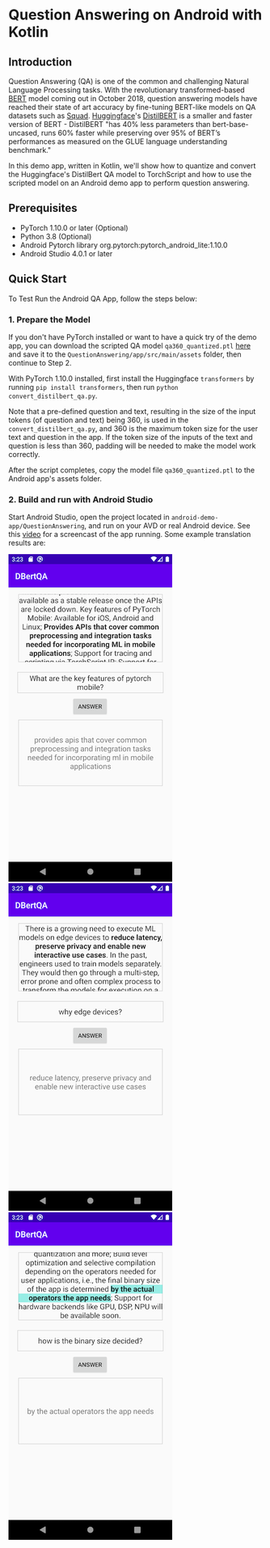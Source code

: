 # Question Answering on Android with Kotlin

## Introduction

Question Answering (QA) is one of the common and challenging Natural Language Processing tasks. With the revolutionary transformed-based [BERT](https://arxiv.org/abs/1810.04805) model coming out in October 2018, question answering models have reached their state of art accuracy by fine-tuning BERT-like models on QA datasets such as [Squad](https://rajpurkar.github.io/SQuAD-explorer). [Huggingface](https://huggingface.co)'s [DistilBERT](https://huggingface.co/transformers/model_doc/distilbert.html) is a smaller and faster version of BERT - DistilBERT "has 40% less parameters than bert-base-uncased, runs 60% faster while preserving over 95% of BERT’s performances as measured on the GLUE language understanding benchmark."

In this demo app, written in Kotlin, we'll show how to quantize and convert the Huggingface's DistilBert QA model to TorchScript and how to use the scripted model on an Android demo app to perform question answering.

## Prerequisites

* PyTorch 1.10.0 or later (Optional)
* Python 3.8 (Optional)
* Android Pytorch library org.pytorch:pytorch_android_lite:1.10.0
* Android Studio 4.0.1 or later

## Quick Start

To Test Run the Android QA App, follow the steps below:

### 1. Prepare the Model

If you don't have PyTorch installed or want to have a quick try of the demo app, you can download the scripted QA model `qa360_quantized.ptl` [here](https://pytorch-mobile-demo-apps.s3.us-east-2.amazonaws.com/qa360_quantized.ptl) and save it to the `QuestionAnswering/app/src/main/assets` folder, then continue to Step 2.

With PyTorch 1.10.0 installed, first install the Huggingface `transformers` by running `pip install transformers`, then run `python convert_distilbert_qa.py`.

Note that a pre-defined question and text, resulting in the size of the input tokens (of question and text) being 360, is used in the `convert_distilbert_qa.py`, and 360 is the maximum token size for the user text and question in the app. If the token size of the inputs of the text and question is less than 360, padding will be needed to make the model work correctly.

After the script completes, copy the model file `qa360_quantized.ptl` to the Android app's assets folder.

### 2. Build and run with Android Studio

Start Android Studio, open the project located in `android-demo-app/QuestionAnswering`, and run on your AVD or real Android device. See this [video](https://drive.google.com/file/d/10hwGNFo5tylalKwut_CWFPJmV7JRdDKF/view?usp=sharing) for a screencast of the app running. Some example translation results are:

![](screenshot1.png)
![](screenshot2.png)
![](screenshot3.png)
